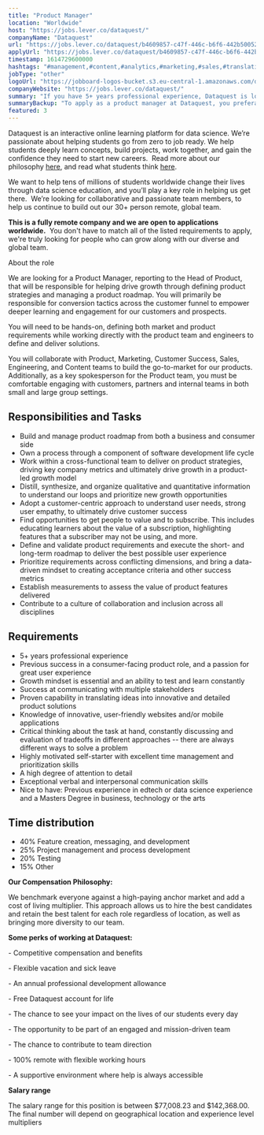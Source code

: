 ```yaml
---
title: "Product Manager"
location: "Worldwide"
host: "https://jobs.lever.co/dataquest/"
companyName: "Dataquest"
url: "https://jobs.lever.co/dataquest/b4609857-c47f-446c-b6f6-442b50052a0e"
applyUrl: "https://jobs.lever.co/dataquest/b4609857-c47f-446c-b6f6-442b50052a0e/apply"
timestamp: 1614729600000
hashtags: "#management,#content,#analytics,#marketing,#sales,#translation,#office"
jobType: "other"
logoUrl: "https://jobboard-logos-bucket.s3.eu-central-1.amazonaws.com/dataquest"
companyWebsite: "https://jobs.lever.co/dataquest/"
summary: "If you have 5+ years professional experience, Dataquest is looking for someone with your knowledge."
summaryBackup: "To apply as a product manager at Dataquest, you preferably need to have some knowledge of: #marketing, #management, #content."
featured: 3
---
```


Dataquest is an interactive online learning platform for data science. We’re passionate about helping students go from zero to job ready. We help students deeply learn concepts, build projects, work together, and gain the confidence they need to start new careers.  Read more about our philosophy [here](https://www.dataquest.io/blog/the-perfect-data-science-learning-tool/), and read what students think [here](https://www.switchup.org/bootcamps/dataquest).

We want to help tens of millions of students worldwide change their lives through data science education, and you’ll play a key role in helping us get there.  We’re looking for collaborative and passionate team members, to help us continue to build out our 30+ person remote, global team.

**This is a fully remote company and we are open to applications worldwide.**  You don't have to match all of the listed requirements to apply, we're truly looking for people who can grow along with our diverse and global team.

About the role

We are looking for a Product Manager, reporting to the Head of Product, that will be responsible for helping drive growth through defining product strategies and managing a product roadmap. You will primarily be responsible for conversion tactics across the customer funnel to empower deeper learning and engagement for our customers and prospects.

You will need to be hands-on, defining both market and product requirements while working directly with the product team and engineers to define and deliver solutions.

You will collaborate with Product, Marketing, Customer Success, Sales, Engineering, and Content teams to build the go-to-market for our products. Additionally, as a key spokesperson for the Product team, you must be comfortable engaging with customers, partners and internal teams in both small and large group settings. 

## Responsibilities and Tasks

*   Build and manage product roadmap from both a business and consumer side
*   Own a process through a component of software development life cycle
*   Work within a cross-functional team to deliver on product strategies, driving key company metrics and ultimately drive growth in a product-led growth model
*   Distill, synthesize, and organize qualitative and quantitative information to understand our loops and prioritize new growth opportunities
*   Adopt a customer-centric approach to understand user needs, strong user empathy, to ultimately drive customer success
*   Find opportunities to get people to value and to subscribe. This includes educating learners about the value of a subscription, highlighting features that a subscriber may not be using, and more.
*   Define and validate product requirements and execute the short- and long-term roadmap to deliver the best possible user experience
*   Prioritize requirements across conflicting dimensions, and bring a data-driven mindset to creating acceptance criteria and other success metrics
*   Establish measurements to assess the value of product features delivered
*   Contribute to a culture of collaboration and inclusion across all disciplines

## Requirements

*   5+ years professional experience
*   Previous success in a consumer-facing product role, and a passion for great user experience
*   Growth mindset is essential and an ability to test and learn constantly
*   Success at communicating with multiple stakeholders
*   Proven capability in translating ideas into innovative and detailed product solutions
*   Knowledge of innovative, user-friendly websites and/or mobile applications
*   Critical thinking about the task at hand, constantly discussing and evaluation of tradeoffs in different approaches -- there are always different ways to solve a problem
*   Highly motivated self-starter with excellent time management and prioritization skills
*   A high degree of attention to detail
*   Exceptional verbal and interpersonal communication skills
*   Nice to have: Previous experience in edtech or data science experience and a Masters Degree in business, technology or the arts

## Time distribution

*   40% Feature creation, messaging, and development
*   25% Project management and process development
*   20% Testing
*   15% Other

**Our Compensation Philosophy:**

We benchmark everyone against a high-paying anchor market and add a cost of living multiplier. This approach allows us to hire the best candidates and retain the best talent for each role regardless of location, as well as bringing more diversity to our team. 

**Some perks of working at Dataquest:**

\- Competitive compensation and benefits

\- Flexible vacation and sick leave

\- An annual professional development allowance

\- Free Dataquest account for life

\- The chance to see your impact on the lives of our students every day

\- The opportunity to be part of an engaged and mission-driven team

\- The chance to contribute to team direction

\- 100% remote with flexible working hours

\- A supportive environment where help is always accessible

**Salary range**

The salary range for this position is between $77,008.23 and $142,368.00. The final number will depend on geographical location and experience level multipliers
